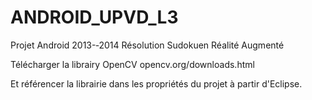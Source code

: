 ANDROID_UPVD_L3
===============
Projet Android 2013-­‐2014 Résolution Sudokuen Réalité Augmenté

Télécharger la librairy OpenCV 
opencv.org/downloads.html

Et référencer la librairie dans les propriétés du projet à partir d'Eclipse.

